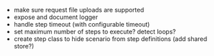 * make sure request file uploads are supported
* expose and document logger
* handle step timeout (with configurable timeout)
* set maximum number of steps to execute? detect loops?
* create step class to hide scenario from step definitions (add shared store?)
